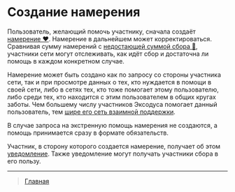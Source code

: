 # Создание намерения

Пользователь, желающий помочь участнику, сначала создаёт [намерение ❤️](../glossary/glossary.md). Намерение в дальнейшем может корректироваться. Сравнивая сумму намерений с [недостающей суммой сбора 🙏](../glossary/glossary.md), участники сети могут отслеживать, как идёт сбор и достаточна ли помощь в каждом конкретном случае.

Намерение может быть создано как по запросу со стороны участника сети, так и при просмотре данных о тех, кто нуждается в помощи в своей сети, либо в сетях тех, кто тоже помогает этому пользователю, либо среди тех, кто находится с этим пользователем в общих кругах заботы. Чем большему числу участников Эксодуса помогает данный пользователь, тем [шире его сеть взаимной поддержки](../actions/show_circle.md). 

В случае запроса на экстренную помощь намерения не создаются, а помощь принимается сразу в формате обязательств.

Участник, в сторону которого создается намерение, получает об этом [уведомление](../notifications/intention_created.md).
Также уведомление могут получать участники сбора в его пользу.

---
> [Главная](../index.md)
